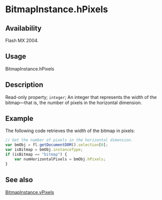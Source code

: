 # BitmapInstance.hPixels

## Availability

Flash MX 2004.

## Usage

BitmapInstance.hPixels

## Description

Read-only property; `integer`; An integer that represents the width of the bitmap—that is, the number of pixels in the horizontal dimension.

## Example

The following code retrieves the width of the bitmap in pixels:

```javascript
// Get the number of pixels in the horizontal dimension.
var bmObj = fl.getDocumentDOM().selection[0];
var isBitmap = bmObj.instanceType;
if (isBitmap == "bitmap") {
    var numHorizontalPixels = bmObj.hPixels;
}
```

## See also

[BitmapInstance.vPixels](../BitmapInstance_object/BitmapInstance3.md)
